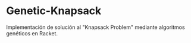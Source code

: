 # Genetic-Knapsack
Implementación de solución al "Knapsack Problem" mediante algoritmos genéticos en Racket.

